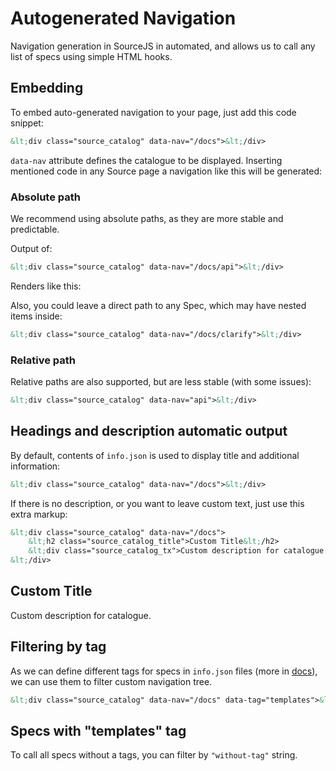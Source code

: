 # Autogenerated Navigation

Navigation generation in SourceJS in automated, and allows us to call any list of specs using simple HTML hooks.

## Embedding

To embed auto-generated navigation to your page, just add this code snippet:

```html
&lt;div class="source_catalog" data-nav="/docs">&lt;/div>
```

`data-nav` attribute defines the catalogue to be displayed. Inserting mentioned code in any Source page a navigation like this will be generated:

<div class="source_catalog" data-nav="/docs"></div>


### Absolute path

We recommend using absolute paths, as they are more stable and predictable.

Output of:

```html
&lt;div class="source_catalog" data-nav="/docs/api">&lt;/div>
```

Renders like this:

<div class="source_catalog" data-nav="/docs/api"></div>

Also, you could leave a direct path to any Spec, which may have nested items inside:

```html
&lt;div class="source_catalog" data-nav="/docs/clarify">&lt;/div>
```

<div class="source_catalog" data-nav="/docs/clarify"></div>


### Relative path

Relative paths are also supported, but are less stable (with some issues):

```html
&lt;div class="source_catalog" data-nav="api">&lt;/div>
```

<div class="source_catalog" data-nav="api"></div>


## Headings and description automatic output

By default, contents of `info.json` is used to display title and additional information:

```html
&lt;div class="source_catalog" data-nav="/docs">&lt;/div>
```

<div class="source_catalog" data-nav="/docs"></div>

If there is no description, or you want to leave custom text, just use this extra markup:

```html
&lt;div class="source_catalog" data-nav="/docs">
    &lt;h2 class="source_catalog_title">Custom Title&lt;/h2>
    &lt;div class="source_catalog_tx">Custom description for catalogue.&lt;/div>
&lt;/div>
```

<div class="source_catalog" data-nav="/docs">
    <h2 class="source_catalog_title">Custom Title</h2>
    <div class="source_catalog_tx">Custom description for catalogue.</div>
</div>


## Filtering by tag

As we can define different tags for specs in `info.json` files (more in [docs](/docs/info-json/)), we can use them to filter custom navigation tree.


```html
&lt;div class="source_catalog" data-nav="/docs" data-tag="templates">&lt;/div>
```

<div class="source_catalog" data-nav="/docs" data-tag="templates">
    <h2 class="source_catalog_title">Specs with "templates" tag</h2>
</div>

To call all specs without a tags, you can filter by `"without-tag"` string.
